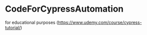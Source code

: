 # CodeForCypressAutomation
for educational purposes (https://www.udemy.com/course/cypress-tutorial/)
